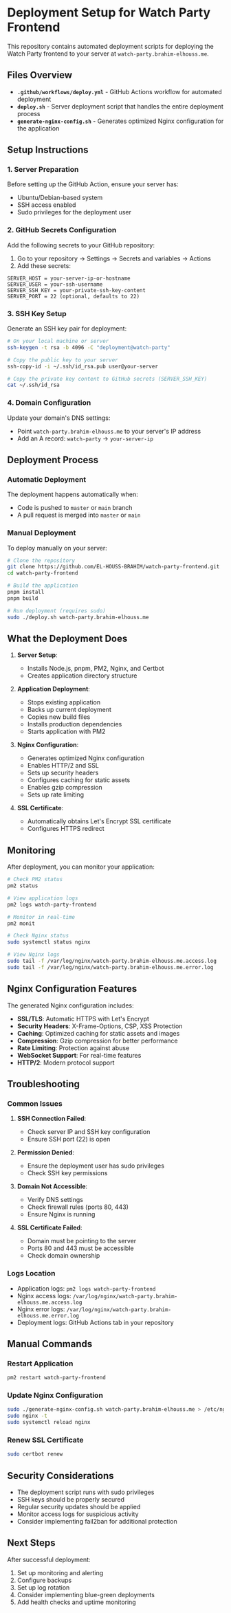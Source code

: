 # Deployment Setup for Watch Party Frontend

This repository contains automated deployment scripts for deploying the Watch Party frontend to your server at `watch-party.brahim-elhouss.me`.

## Files Overview

- **`.github/workflows/deploy.yml`** - GitHub Actions workflow for automated deployment
- **`deploy.sh`** - Server deployment script that handles the entire deployment process
- **`generate-nginx-config.sh`** - Generates optimized Nginx configuration for the application

## Setup Instructions

### 1. Server Preparation

Before setting up the GitHub Action, ensure your server has:
- Ubuntu/Debian-based system
- SSH access enabled
- Sudo privileges for the deployment user

### 2. GitHub Secrets Configuration

Add the following secrets to your GitHub repository:

1. Go to your repository → Settings → Secrets and variables → Actions
2. Add these secrets:

```
SERVER_HOST = your-server-ip-or-hostname
SERVER_USER = your-ssh-username
SERVER_SSH_KEY = your-private-ssh-key-content
SERVER_PORT = 22 (optional, defaults to 22)
```

### 3. SSH Key Setup

Generate an SSH key pair for deployment:

```bash
# On your local machine or server
ssh-keygen -t rsa -b 4096 -C "deployment@watch-party"

# Copy the public key to your server
ssh-copy-id -i ~/.ssh/id_rsa.pub user@your-server

# Copy the private key content to GitHub secrets (SERVER_SSH_KEY)
cat ~/.ssh/id_rsa
```

### 4. Domain Configuration

Update your domain's DNS settings:
- Point `watch-party.brahim-elhouss.me` to your server's IP address
- Add an A record: `watch-party` → `your-server-ip`

## Deployment Process

### Automatic Deployment

The deployment happens automatically when:
- Code is pushed to `master` or `main` branch
- A pull request is merged into `master` or `main`

### Manual Deployment

To deploy manually on your server:

```bash
# Clone the repository
git clone https://github.com/EL-HOUSS-BRAHIM/watch-party-frontend.git
cd watch-party-frontend

# Build the application
pnpm install
pnpm build

# Run deployment (requires sudo)
sudo ./deploy.sh watch-party.brahim-elhouss.me
```

## What the Deployment Does

1. **Server Setup**:
   - Installs Node.js, pnpm, PM2, Nginx, and Certbot
   - Creates application directory structure

2. **Application Deployment**:
   - Stops existing application
   - Backs up current deployment
   - Copies new build files
   - Installs production dependencies
   - Starts application with PM2

3. **Nginx Configuration**:
   - Generates optimized Nginx configuration
   - Enables HTTP/2 and SSL
   - Sets up security headers
   - Configures caching for static assets
   - Enables gzip compression
   - Sets up rate limiting

4. **SSL Certificate**:
   - Automatically obtains Let's Encrypt SSL certificate
   - Configures HTTPS redirect

## Monitoring

After deployment, you can monitor your application:

```bash
# Check PM2 status
pm2 status

# View application logs
pm2 logs watch-party-frontend

# Monitor in real-time
pm2 monit

# Check Nginx status
sudo systemctl status nginx

# View Nginx logs
sudo tail -f /var/log/nginx/watch-party.brahim-elhouss.me.access.log
sudo tail -f /var/log/nginx/watch-party.brahim-elhouss.me.error.log
```

## Nginx Configuration Features

The generated Nginx configuration includes:

- **SSL/TLS**: Automatic HTTPS with Let's Encrypt
- **Security Headers**: X-Frame-Options, CSP, XSS Protection
- **Caching**: Optimized caching for static assets and images
- **Compression**: Gzip compression for better performance
- **Rate Limiting**: Protection against abuse
- **WebSocket Support**: For real-time features
- **HTTP/2**: Modern protocol support

## Troubleshooting

### Common Issues

1. **SSH Connection Failed**:
   - Check server IP and SSH key configuration
   - Ensure SSH port (22) is open

2. **Permission Denied**:
   - Ensure the deployment user has sudo privileges
   - Check SSH key permissions

3. **Domain Not Accessible**:
   - Verify DNS settings
   - Check firewall rules (ports 80, 443)
   - Ensure Nginx is running

4. **SSL Certificate Failed**:
   - Domain must be pointing to the server
   - Ports 80 and 443 must be accessible
   - Check domain ownership

### Logs Location

- Application logs: `pm2 logs watch-party-frontend`
- Nginx access logs: `/var/log/nginx/watch-party.brahim-elhouss.me.access.log`
- Nginx error logs: `/var/log/nginx/watch-party.brahim-elhouss.me.error.log`
- Deployment logs: GitHub Actions tab in your repository

## Manual Commands

### Restart Application
```bash
pm2 restart watch-party-frontend
```

### Update Nginx Configuration
```bash
sudo ./generate-nginx-config.sh watch-party.brahim-elhouss.me > /etc/nginx/sites-available/watch-party-frontend
sudo nginx -t
sudo systemctl reload nginx
```

### Renew SSL Certificate
```bash
sudo certbot renew
```

## Security Considerations

- The deployment script runs with sudo privileges
- SSH keys should be properly secured
- Regular security updates should be applied
- Monitor access logs for suspicious activity
- Consider implementing fail2ban for additional protection

## Next Steps

After successful deployment:
1. Set up monitoring and alerting
2. Configure backups
3. Set up log rotation
4. Consider implementing blue-green deployments
5. Add health checks and uptime monitoring

